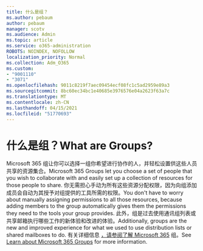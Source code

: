 ```yaml
---
title: 什么是组？
ms.author: pebaum
author: pebaum
manager: scotv
ms.audience: Admin
ms.topic: article
ms.service: o365-administration
ROBOTS: NOINDEX, NOFOLLOW
localization_priority: Normal
ms.collection: Adm_O365
ms.custom:
- "9001110"
- "3071"
ms.openlocfilehash: 9011c8219f7aec09454ecf08fc1c5ad2959e89a3
ms.sourcegitcommit: 8bc60ec34bc1e40685e3976576e04a2623f63a7c
ms.translationtype: MT
ms.contentlocale: zh-CN
ms.lasthandoff: 04/15/2021
ms.locfileid: "51770693"
---
```

# <a name="what-are-groups"></a><span data-ttu-id="3ea1d-102">什么是组？</span><span class="sxs-lookup"><span data-stu-id="3ea1d-102">What are Groups?</span></span>

<span data-ttu-id="3ea1d-103">Microsoft 365 组让你可以选择一组你希望进行协作的人，并轻松设置供这些人员共享的资源集合。</span><span class="sxs-lookup"><span data-stu-id="3ea1d-103">Microsoft 365 Groups let you choose a set of people that you wish to collaborate with and easily set up a collection of resources for those people to share.</span></span> <span data-ttu-id="3ea1d-104">你无需担心手动为所有这些资源分配权限，因为向组添加成员会自动为其授予对组提供的工具所需的权限。</span><span class="sxs-lookup"><span data-stu-id="3ea1d-104">You don't have to worry about manually assigning permissions to all those resources, because adding members to the group automatically gives them the permissions they need to the tools your group provides.</span></span> <span data-ttu-id="3ea1d-105">此外，组是过去使用通讯组列表或共享邮箱执行哪些工作的新体验和改进的体验。</span><span class="sxs-lookup"><span data-stu-id="3ea1d-105">Additionally, groups are the new and improved experience for what we used to use distribution lists or shared mailboxes to do.</span></span>  <span data-ttu-id="3ea1d-106">有关详细信息 [，请参阅了解 Microsoft 365](https://support.office.com/article/b565caa1-5c40-40ef-9915-60fdb2d97fa2) 组。</span><span class="sxs-lookup"><span data-stu-id="3ea1d-106">See [Learn about Microsoft 365 Groups](https://support.office.com/article/b565caa1-5c40-40ef-9915-60fdb2d97fa2) for more information.</span></span> 